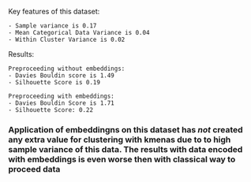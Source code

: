 Key features of this dataset:

    - Sample variance is 0.17
    - Mean Categorical Data Variance is 0.04
    - Within Cluster Variance is 0.02

Results:

    Preproceeding without embeddings:
    - Davies Bouldin score is 1.49
    - Silhouette Score is 0.19
    
    Preproceeding with embeddings:
    - Davies Bouldin Score is 1.71
    - Silhouette Score: 0.22

### Application of embeddingns on this dataset has *not* created any extra value for clustering with kmenas due to to high sample variance of this data. The results with data encoded with embeddings is even worse then with classical way to proceed data
